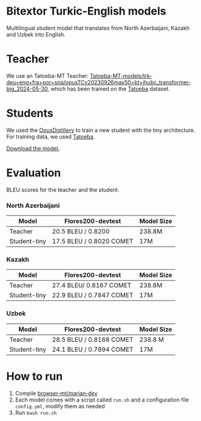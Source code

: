 # Bitextor Turkic-English models

Multilingual student model that translates from North Azerbaijani, Kazakh and Uzbek into English.

# Teacher
We use an Tatoeba-MT Teacher: [Tatoeba-MT-models/trk-deu+eng+fra+por+spa/opusTCv20230926max50+bt+jhubc_transformer-big_2024-05-30](https://object.pouta.csc.fi/Tatoeba-MT-models/trk-deu+eng+fra+por+spa/opusTCv20230926max50+bt+jhubc_transformer-big_2024-05-30.zip), which has been trained on the [Tatoeba](https://github.com/Helsinki-NLP/Tatoeba-Challenge/tree/master/data) dataset.


# Students
We used the [OpusDistillery](https://github.com/Helsinki-NLP/OpusDistillery) to train a new student with the tiny architecture. For training data, we used [Tatoeba](https://github.com/Helsinki-NLP/Tatoeba-Challenge/tree/master/data). 

[Download the model.](https://object.pouta.csc.fi/hplt_bitextor_models/trk-eng_tiny.zip)

# Evaluation
BLEU scores for the teacher and the student.

### North Azerbaijani
|Model|Flores200-devtest| Model Size |
|---|---|---|
|Teacher | 20.5 BLEU / 0.8200 | 238.8M	 | 
|Student-tiny | 17.5 BLEU / 0.8020 COMET | 17M |

### Kazakh
|Model|Flores200-devtest| Model Size |
|---|---|---|
|Teacher | 27.4 BLEU/ 0.8167 COMET | 238.8M	 | 
|Student-tiny | 22.9 BLEU / 0.7847 COMET | 17M |

### Uzbek
|Model|Flores200-devtest| Model Size |
|---|---|---|
|Teacher | 28.5 BLEU / 0.8168 COMET | 238.8 M	 |  
|Student-tiny | 24.1 BLEU / 0.7894 COMET | 17M |

# How to run
1. Compile [browser-mt/marian-dev](https://github.com/browsermt/marian-dev)
2. Each model comes with a script called `run.sh` and a configuration file `config.yml`, modify them as needed
3. Run `bash run.sh`